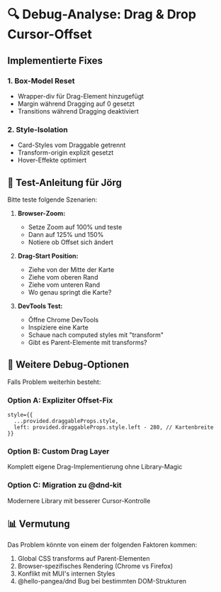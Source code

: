 # 🔍 Debug-Analyse: Drag & Drop Cursor-Offset

## Implementierte Fixes

### 1. Box-Model Reset
- Wrapper-div für Drag-Element hinzugefügt
- Margin während Dragging auf 0 gesetzt
- Transitions während Dragging deaktiviert

### 2. Style-Isolation
- Card-Styles vom Draggable getrennt
- Transform-origin explizit gesetzt
- Hover-Effekte optimiert

## 🧪 Test-Anleitung für Jörg

Bitte teste folgende Szenarien:

1. **Browser-Zoom:**
   - Setze Zoom auf 100% und teste
   - Dann auf 125% und 150%
   - Notiere ob Offset sich ändert

2. **Drag-Start Position:**
   - Ziehe von der Mitte der Karte
   - Ziehe vom oberen Rand
   - Ziehe vom unteren Rand
   - Wo genau springt die Karte?

3. **DevTools Test:**
   - Öffne Chrome DevTools
   - Inspiziere eine Karte
   - Schaue nach computed styles mit "transform"
   - Gibt es Parent-Elemente mit transforms?

## 🔧 Weitere Debug-Optionen

Falls Problem weiterhin besteht:

### Option A: Expliziter Offset-Fix
```tsx
style={{
  ...provided.draggableProps.style,
  left: provided.draggableProps.style.left - 280, // Kartenbreite
}}
```

### Option B: Custom Drag Layer
Komplett eigene Drag-Implementierung ohne Library-Magic

### Option C: Migration zu @dnd-kit
Modernere Library mit besserer Cursor-Kontrolle

## 📊 Vermutung

Das Problem könnte von einem der folgenden Faktoren kommen:
1. Global CSS transforms auf Parent-Elementen
2. Browser-spezifisches Rendering (Chrome vs Firefox)
3. Konflikt mit MUI's internen Styles
4. @hello-pangea/dnd Bug bei bestimmten DOM-Strukturen